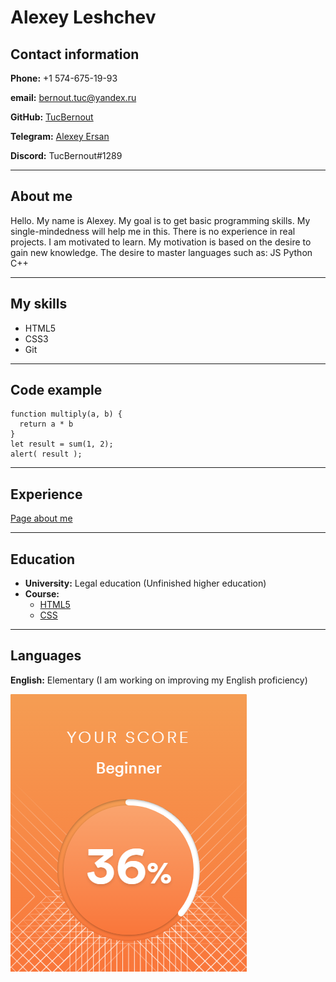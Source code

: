 # Alexey Leshchev
## Contact information
**Phone:** +1 574-675-19-93

**email:** bernout.tuc@yandex.ru

**GitHub:** [TucBernout](https://github.com/TucBernout)

**Telegram:** [Alexey Ersan](https://t.me/BernoutTuc)

**Discord:** TucBernout#1289
___

## About me

Hello. My name is Alexey. My goal is to get basic programming skills. My single-mindedness will help me in this. There is no experience in real projects. I am motivated to learn. My motivation is based on the desire to gain new knowledge. The desire to master languages such as: JS Python C++
___
## My skills
* HTML5
* CSS3
* Git
___
## Code example
```
function multiply(a, b) {
  return a * b
} ​
let result = sum(1, 2);
alert( result );
```
___
## Experience
[Page about me](https://tucbernout.github.io/rsschool-cv/cv)
___
## Education
* **University:** Legal education (Unfinished higher education)
* **Course:**
    * [HTML5](https://ru.code-basics.com/languages/html)
    * [CSS](https://ru.code-basics.com/languages/css)
___
## Languages
**English:** Elementary (I am working on improving my English proficiency)

![mountains](img/Screenshot_1.png)